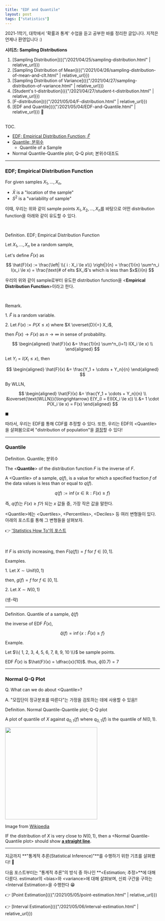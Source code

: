 ```yaml
---
title: "EDF and Quantile"
layout: post
tags: ["statistics"]
---
```


2021-1학기, 대학에서 '확률과 통계' 수업을 듣고 공부한 바를 정리한 글입니다. 지적은 언제나 환영입니다 :)

<div class="proof" markdown="1">

**시리즈: Sampling Distributions**

1. [Sampling Distribution]({{"/2021/04/25/sampling-distribution.html" | relative_url}})
2. [Sampling Distribution of Mean]({{"/2021/04/26/sampling-distribution-of-mean-and-clt.html" | relative_url}})
3. [Sampling Distribution of Variance]({{"/2021/04/27/sampling-distribution-of-variance.html" | relative_url}})
4. [Student's t-distribution]({{"/2021/04/27/student-t-distribution.html" | relative_url}})
5. [F-distribution]({{"/2021/05/04/F-distribution.html" | relative_url}})
6. [EDF and Quantile]({{"/2021/05/04/EDF-and-Quantile.html" | relative_url}}) 👀

</div>

<br><span class="statement-title">TOC.</span><br>

- [EDF; Empirical Distribution Function; $\hat{F}$](#edf-empirical-distribution-function)
- [Quantile; 분위수](#quantile)
  - Quantile of a Sample
- Normal Quantile-Quantile plot; Q-Q plot; 본위수대조도

<hr/>

### EDF; Empirical Distribution Function

For given samples $X_1, \dots, X_n$,

- $\bar{X}$ is a "location of the sample"
- $S^2$ is a "variability of sample"

이때, 우리는 위와 같이 sample points $X_1, X_2, \dots, X_n$를 바탕으로 어떤 distribution function을 아래와 같이 유도할 수 있다.

<br/>

<div class="definition" markdown="1">

<span class="statement-title">Definition.</span> EDF; Empirical Distribution Function<br>

Let $X_1, \dots, X_n$ be a random sample, 

Let's define $\hat{F}(x)$ as

$$
\hat{F}(x) := \frac{\left| \\{ i : X_i \le x\\} \right|}{n} = \frac{1}{n} \sum^n_i I(x_i \le x) = \frac{\text{# of elts $X_i$'s which is less than $x$}}{n}
$$

우리의 위와 같이 sample로부터 유도한 distribution function을 \<**Empirical Distribution Function**\>이라고 한다.

</div>

<br/>

<span class="statement-title">Remark.</span><br>

1\. $\hat{F}$ is a random variable.

2\. Let $F(x) := P(X \le x)$ where $X \overset{D}{=} X_i$,

then $\hat{F}(x) \rightarrow F(x)$ as $n \rightarrow \infty$ in sense of probability.

<div class="math-statement" markdown="1">

$$
\begin{aligned}
\hat{F}(x)
&= \frac{1}{n} \sum^n_{i=1} I(X_i \le x) \\
\end{aligned}
$$

Let $Y_i = I(X_i \le x)$, then

$$
\begin{aligned}
\hat{F}(x)
&= \frac{Y_1 + \cdots + Y_n}{n}
\end{aligned}
$$

By WLLN,

$$
\begin{aligned}
\hat{F}(x)
&= \frac{Y_1 + \cdots + Y_n}{n} \\
&\overset{\text{WLLN}}{\longrightarrow} E(Y_i) = E(I(X_i \le x)) \\
&= 1 \cdot P(X_i \le x) = F(x)
\end{aligned}
$$

$\blacksquare$

</div>

따라서, 우리는 EDF를 통해 CDF를 추정할 수 있다. 또한, 우리는 EDF의 \<Quantile\>을 살펴봄으로써 "distribution of population"을 <u>결정</u>할 수 있다!

<hr/>

### Quantile

<div class="definition" markdown="1">

<span class="statement-title">Definition.</span> Quantile; 분위수<br>

The \<**Quantile**\> of the distribution function $F$ is the inverse of $F$.

A \<Quantile\> of a sample, $q(f)$, is a value for which a specified fraction $f$ of the data values is less than or equal to $q(f)$.

$$
q(f) := \inf \left\{ x \in \mathbb{R} : F(x) \ge f \right\}
$$

즉, $q(f)$는 $F(x) \ge f$가 되는 $x$ 값들 중, 가장 작은 값을 말한다.

</div>

\<Quantile\>에는 \<Quertiles\>, \<Percentiles\>, \<Deciles\> 등 여러 변형들이 있다. 아래의 포스트를 통해 그 변형들을 살펴보자.

👉 ['Statistics How To'의 포스트](https://www.statisticshowto.com/quantile-definition-find-easy-steps/)

<br/>

If $F$ is strictly increasing, then $F(q(f)) = f$ for $f \in [0, 1]$.

<span class="statement-title">Examples.</span><br>

1\. Let $X \sim \text{Unif}(0, 1)$

then, $g(f) = f$ for $f \in [0, 1]$.

2\. Let $X \sim N(0, 1)$

(생-략)

<hr/>

<span class="statement-title">Definition.</span> Quantile of a sample, $\hat{q}(f)$<br>

the inverse of EDF $\hat{F}(x)$,

$$
\hat{q}(f) = \inf \left\{ x : \hat{F}(x) \ge f \right\}
$$

<span class="statement-title">Example.</span><br>

Let $\\{ 1, 2, 3, 4, 5, 6, 7, 8, 9, 10 \\}$ be sample points.

EDF $\hat{F}(x)$ is $\hat{F}(x) = \dfrac{x}{10}$. thus, $\hat{q}(0.7) = 7$

<hr/>

### Normal Q-Q Plot

Q. What can we do about \<Quantile\>?

A. "모집단이 정규분포를 따른다"는 가정을 검토하는 데에 사용할 수 있음!!

<div class="definition" markdown="1">

<span class="statement-title">Definition.</span> Normal Quantile-Quantile plot; Q-Q plot<br>

A plot of quantile of $X$ against $q_{0, 1}(f)$ where $q_{0, 1}(f)$ is the quantile of $N(0, 1)$.

<div class="img-wrapper">
  <img src="https://upload.wikimedia.org/wikipedia/commons/thumb/0/08/Normal_normal_qq.svg/450px-Normal_normal_qq.svg.png" width="300px">
  <p>
  Image from <a href="https://upload.wikimedia.org/wikipedia/commons/thumb/0/08/Normal_normal_qq.svg/450px-Normal_normal_qq.svg.png">Wikipedia</a>
  </p>
</div>

IF the distribution of $X$ is very close to $N(0, 1)$, then a \<Normal Quantile-Quantile plot\> should show **<u>a straight line</u>**.

</div>

<hr/>

지금까지 **"통계적 추론(Statistical Inference)"**를 수행하기 위한 기초를 살펴봤다! 🙌

다음 포스트부터는 "통계적 추론"의 방식 중 하나인 **\<Estimation; 추정\>**에 대해 다룬다. estimator의 \<bias\>와 \<variance\>에 대해 살펴보며, 신뢰 구간을 구하는 \<Interval Estimation\>을 수행한다 😁

👉 [Point Estimation]({{"/2021/05/05/point-estimation.html" | relative_url}})

👉 [Interval Estimation]({{"/2021/05/06/interval-estimation.html" | relative_url}})


